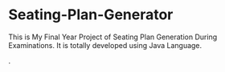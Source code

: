 # Seating-Plan-Generator

This is My Final Year Project of Seating Plan Generation During Examinations. It is totally developed using Java Language.

































































































































.






































